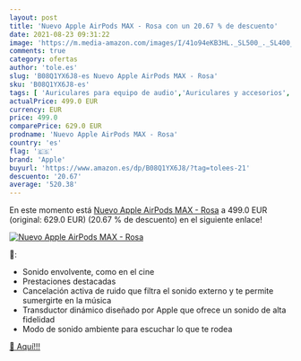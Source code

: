 ```yaml
---
layout: post
title: 'Nuevo Apple AirPods MAX - Rosa con un 20.67 % de descuento'
date: 2021-08-23 09:31:22
image: 'https://m.media-amazon.com/images/I/41o94eKB3HL._SL500_._SL400_.jpg'
comments: true
category: ofertas
author: 'tole.es'
slug: 'B08Q1YX6J8-es Nuevo Apple AirPods MAX - Rosa'
sku: 'B08Q1YX6J8-es'
tags: [ 'Auriculares para equipo de audio','Auriculares y accesorios','Electrónica','apple', ]
actualPrice: 499.0 EUR
currency: EUR
price: 499.0
comparePrice: 629.0 EUR
prodname: 'Nuevo Apple AirPods MAX - Rosa'
country: 'es'
flag: '🇪🇸'
brand: 'Apple'
buyurl: 'https://www.amazon.es/dp/B08Q1YX6J8/?tag=tolees-21'
descuento: '20.67'
average: '520.38'
---
```


En este momento está [Nuevo Apple AirPods MAX - Rosa](https://www.amazon.es/dp/B08Q1YX6J8/?tag=tolees-21) a 499.0 EUR (original: 629.0 EUR) (20.67 %  de descuento) en el siguiente enlace!

[![Nuevo Apple AirPods MAX - Rosa](https://m.media-amazon.com/images/I/41o94eKB3HL._SL500_._SL400_.jpg)](https://www.amazon.es/dp/B08Q1YX6J8/?tag=tolees-21)

🔎:

- Sonido envolvente, como en el cine
- Prestaciones destacadas
- Cancelación activa de ruido que filtra el sonido externo y te permite sumergirte en la música
- Transductor dinámico diseñado por Apple que ofrece un sonido de alta fidelidad
- Modo de sonido ambiente para escuchar lo que te rodea

[🛒 Aquí!!!](https://www.amazon.es/dp/B08Q1YX6J8/?tag=tolees-21)
